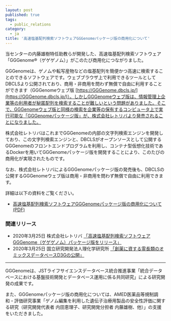 ```yaml
---
layout: post
published: true
tags:
  - public_relations
category:
  - ja
title: '高速塩基配列検索ソフトウェアGGGenomeパッケージ版の商用化について'
---
```

当センターの内藤雄樹特任助教らが開発した、高速塩基配列検索ソフトウェア「GGGenome®（ゲゲゲノム）」がこのたび商用化につながりました。

GGGenomeは、ゲノムや転写産物などの塩基配列を簡便かつ高速に検索することのできるソフトウェアです。ウェブブラウザ上で利用できるツールとしてDBCLSより公開されており、商用・非商用を問わず無償で自由に利用することができます（GGGenomeウェブ版 [https://GGGenome.dbcls.jp/](https://GGGenome.dbcls.jp/)）。しかしGGGenomeウェブ版は、情報管理上企業等の利用者が秘匿配列を検索することが難しいという問題がありました。そこで、GGGenomeウェブ版と同様の検索を企業等の保有するコンピュータ上で実行可能な「GGGenomeパッケージ版」が、株式会社レトリバより発売されることになりました。

株式会社レトリバはこれまでGGGenomeの内部の文字列検索エンジンを開発しており、この文字列検索エンジンと、DBCLSがオープンソースとして公開するGGGenomeのフロントエンドプログラムを利用し、コンテナ型仮想化技術であるDockerを用いてGGGenomeパッケージ版を開発することにより、このたびの商用化が実現されたものです。

なお、株式会社レトリバによるGGGenomeパッケージ版の発売後も、DBCLSの公開するGGGenomeウェブ版は商用・非商用を問わず無償で自由に利用できます。

詳細は以下の資料をご覧ください。  
* [高速塩基配列検索ソフトウェアGGGenomeパッケージ版の商用化について(PDF)](https://dbcls.rois.ac.jp/PDF/20200325_GGGenome.pdf)

### 関連リリース
* 2020年3月25日 株式会社レトリバ [「高速塩基配列検索ソフトウェアGGGenome（ゲゲゲノム）パッケージ版をリリース」](https://retrieva.jp/info/press/date_202003251100/)  
* 2020年3月25日 国立研究開発法人理化学研究所 [「創薬に資する霊長類のオミックスデータベースD3Gの公開」](https://www.riken.jp/pr/news/2020/20200325_2/)  

---

GGGenomeは、JSTライフサイエンスデータベース統合推進事業「統合データベースにおける基盤技術開発とデータベース運用に係る共同研究」による研究開発の成果です。

また、GGGenomeパッケージ版の商用化については、AMED医薬品等規制調和・評価研究事業「ゲノム編集を利用した遺伝子治療用製品の安全性評価に関する研究（研究開発代表者 内田恵理子、研究開発分担者 内藤雄樹、他）」の支援をいただきました。

